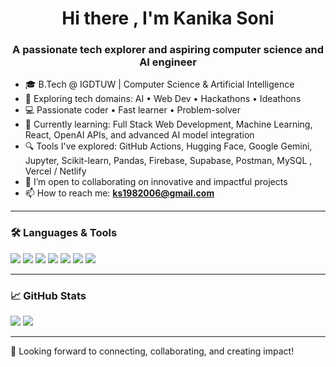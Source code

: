 <h1 align="center">Hi there , I'm Kanika Soni</h1>
<h3 align="center">A passionate tech explorer and aspiring computer science and AI engineer</h3>

- 🎓 B.Tech @ IGDTUW | Computer Science & Artificial Intelligence  
- 🚀 Exploring tech domains: AI • Web Dev • Hackathons • Ideathons  
- 💻 Passionate coder • Fast learner • Problem-solver  
- 🌱 Currently learning: Full Stack Web Development, Machine Learning, React, OpenAI APIs, and advanced AI model integration
- 🔍 Tools I've explored: GitHub Actions, Hugging Face, Google Gemini, Jupyter, Scikit-learn, Pandas, Firebase, Supabase, Postman,  MySQL , Vercel / Netlify
- 👯 I’m open to collaborating on innovative and impactful projects  
- 📫 How to reach me: **ks1982006@gmail.com**

---

### 🛠️ Languages & Tools
<p>
  <img src="https://img.shields.io/badge/Python-3776AB?style=for-the-badge&logo=python&logoColor=white"/>
  <img src="https://img.shields.io/badge/C-A8B9CC?style=for-the-badge&logo=c&logoColor=white"/>
  <img src="https://img.shields.io/badge/C++-00599C?style=for-the-badge&logo=c%2B%2B&logoColor=white"/>
  <img src="https://img.shields.io/badge/HTML5-e34c26?style=for-the-badge&logo=html5&logoColor=white"/>
  <img src="https://img.shields.io/badge/CSS3-264de4?style=for-the-badge&logo=css3&logoColor=white"/>
  <img src="https://img.shields.io/badge/JavaScript-f0db4f?style=for-the-badge&logo=javascript&logoColor=black"/>
  <img src="https://img.shields.io/badge/Bootstrap-563d7c?style=for-the-badge&logo=bootstrap&logoColor=white"/>
</p>

---

### 📈 GitHub Stats
<p>
  <img src="https://github-readme-stats.vercel.app/api?username=kanikasoni019&show_icons=true&theme=radical" />
  <img src="https://github-readme-stats.vercel.app/api/top-langs/?username=kanikasoni019&layout=compact&theme=radical" />
</p>

---
🌟 Looking forward to connecting, collaborating, and creating impact!
